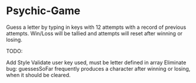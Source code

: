 # Psychic-Game

Guess a letter by typing in keys with 12 attempts with a record of previous attempts. Win/Loss will be tallied and attempts will reset after winning or losing.


TODO:

Add Style
Validate user key used, must be letter defined in array
Eliminate bug: guessesSoFar frequently produces a character after winning or losing, when it should be cleared.
